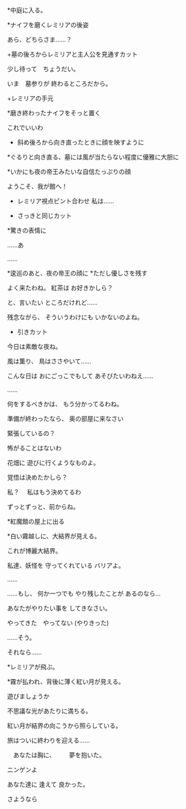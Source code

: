 *中庭に入る。

*ナイフを磨くレミリアの後姿

あら、どちらさま……？

+墓の後ろからレミリアと主人公を見通すカット

少し待って　ちょうだい。

いま　墓参りが
終わるところだから。

+レミリアの手元

*磨き終わったナイフをそっと置く

これでいいわ

  + 斜め後ろから向き直ったときに顔を映すように

*ぐるりと向き直る、墓には風が当たらない程度に優雅に大胆に

 *いかにも夜の帝王みたいな自信たっぷりの顔

ようこそ、我が館へ！
  + レミリア視点ピント合わせ
私は……

  + さっきと同じカット

*驚きの表情に

……あ

……

*逡巡のあと、夜の帝王の顔に
*ただし優しさを残す

よく来たわね。
紅茶は
お好きかしら？

と、言いたい
ところだけれど……

残念ながら、
そういうわけにも
いかないのよね。

  + 引きカット


今日は素敵な夜ね。

風は薫り、
鳥はささやいて……

こんな日は
おにごっこでもして
あそびたいわねえ……

……

何をするべきかは、
もう分かってるわね。

準備が終わったなら、
奥の部屋に来なさい


緊張しているの？

怖がることはないわ

花畑に
遊びに行くようなものよ。


覚悟は決めたかしら？

私？　
私はもう決めてるわ

ずっとずっと、前からね。


*紅魔館の屋上に出る

*白い霧越しに、大結界が見える。

これが博麗大結界。

私達、妖怪を
守ってくれている
バリアよ。

……

……もし、
何か一つでも
やり残したことが
あるのなら…

あなたがやりたい事を
してきなさい。

やってきた　やってない
(やりきった)

……そう。

それなら……

*レミリアが飛ぶ。

*霧が払われ、背後に薄く紅い月が見える。

遊びましょうか




不思議な光があたりに満ちる。

紅い月が結界の向こうから照らしている。

旅はついに終わりを迎える……

　あなたは胸に、
　　夢を抱いた。


ニンゲンよ

あなた達に
逢えて
良かった。

さようなら